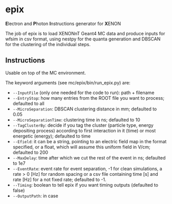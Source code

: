 # epix

**E**lectron and **P**hoton **I**nstructions generator for **X**ENON

The job of epix is to load XENONnT Geant4 MC data and produce inputs for wfsim in csv format, using nestpy for the quanta generation and DBSCAN for the clustering of the individual steps.

## Instructions

Usable on top of the MC environment.

The keyword arguments (see mc/epix/bin/run_epix.py) are:

- `--InputFile` (only one needed for the code to run): path + filename
- `--EntryStop`: how many entries from the ROOT file you want to process; defaulted to all
- `--MicroSeparation`: DBSCAN clustering distance in mm; defaulted to 0.05
- `--MicroSeparationTime`: clustering time in ns; defaulted to 10
- `--TagClusterBy`: decide if you tag the cluster (particle type, energy depositing process) according to first interaction in it (time) or most energetic (energy); defaulted to time
- `--Efield`: it can be a string, pointing to an electric field map in the format specified, or a float, which will assume this uniform field in V/cm; defaulted to 200
- `--MaxDelay`: time after which we cut the rest of the event in ns; defaulted to 1e7
- `--EventRate`: event rate for event separation, -1 for clean simulations, a rate > 0 [Hz] for random spacing or a csv file containing time [s] and rate [Hz] for a not fixed rate; defaulted to -1.
- `--Timing`: boolean to tell epix if you want timing outputs (defaulted to false)
- `--OutputPath`: in case
